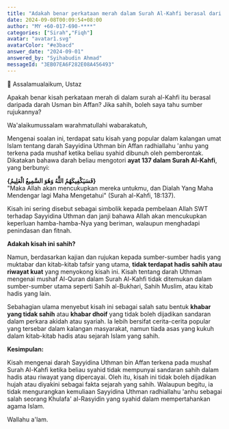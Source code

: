 ```yaml
---
title: "Adakah benar perkataan merah dalam Surah Al-Kahfi berasal dari darah Usman bin Affan dan apa sumber rujukannya?"
date: 2024-09-08T00:09:54+08:00
author: "MY +60-017-690-****"
categories: ["Sirah","Fiqh"]
avatar: "avatar1.svg"
avatarColor: "#e3bacd"
answer_date: "2024-09-01"
answered_by: "Syihabudin Ahmad"
messageId: "3EB07EA6F282E08A456493"
---
```


🔴 Assalamualaikum, Ustaz

Apakah benar kisah perkataan merah di dalam surah al-Kahfi itu berasal daripada darah Usman bin Affan? Jika sahih, boleh saya tahu sumber rujukannya?

<!--more-->

Wa'alaikumussalam warahmatullahi wabarakatuh,

Mengenai soalan ini, terdapat satu kisah yang popular dalam kalangan umat Islam tentang darah Sayyidina Uthman bin Affan radhiallahu 'anhu yang terkena pada mushaf ketika beliau syahid dibunuh oleh pemberontak. Dikatakan bahawa darah beliau mengotori **ayat 137 dalam Surah Al-Kahfi**, yang berbunyi:

‏‏**{فَسَيَكْفِيكَهُمُ اللَّهُ وَهُوَ السَّمِيعُ الْعَلِيمُ}**  
"Maka Allah akan mencukupkan mereka untukmu, dan Dialah Yang Maha Mendengar lagi Maha Mengetahui" (Surah al-Kahfi, 18:137).

Kisah ini sering disebut sebagai simbolik kepada pembelaan Allah SWT terhadap Sayyidina Uthman dan janji bahawa Allah akan mencukupkan keperluan hamba-hamba-Nya yang beriman, walaupun menghadapi penindasan dan fitnah.

**Adakah kisah ini sahih?**

Namun, berdasarkan kajian dan rujukan kepada sumber-sumber hadis yang muktabar dan kitab-kitab tafsir yang utama, **tidak terdapat hadis sahih atau riwayat kuat** yang menyokong kisah ini. Kisah tentang darah Uthman mengenai mushaf Al-Quran dalam Surah Al-Kahfi tidak ditemukan dalam sumber-sumber utama seperti Sahih al-Bukhari, Sahih Muslim, atau kitab hadis yang lain.

Sebahagian ulama menyebut kisah ini sebagai salah satu bentuk **khabar yang tidak sahih** atau **khabar dhoif** yang tidak boleh dijadikan sandaran dalam perkara akidah atau syariah. Ia lebih bersifat cerita-cerita popular yang tersebar dalam kalangan masyarakat, namun tiada asas yang kukuh dalam kitab-kitab hadis atau sejarah Islam yang sahih.

**Kesimpulan:**

Kisah mengenai darah Sayyidina Uthman bin Affan terkena pada mushaf Surah Al-Kahfi ketika beliau syahid tidak mempunyai sandaran sahih dalam hadis atau riwayat yang dipercayai. Oleh itu, kisah ini tidak boleh dijadikan hujah atau diyakini sebagai fakta sejarah yang sahih. Walaupun begitu, ia tidak mengurangkan kemuliaan Sayyidina Uthman radhiallahu 'anhu sebagai salah seorang Khulafa' al-Rasyidin yang syahid dalam mempertahankan agama Islam.

Wallahu a'lam.

